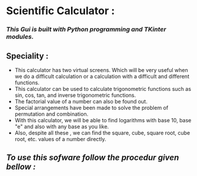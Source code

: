 # **Scientific Calculator :**

### *This Gui is built with Python programming and TKinter modules.*

## **Speciality :**

- This calculator has two virtual screens. Which will be very useful when we do a difficult calculation or a calculation with a difficult and different functions.
- This calculator can be used to calculate trigonometric functions such as sin, cos, tan, and inverse trigonometric functions.
- The factorial value of a number can also be found out. 
- Special arrangements have been made to solve the problem of permutation and combination. 
- With this calculator, we will be able to find logarithms with base 10,  base "e" and also with any base as you like.
-  Also, despite all these , we can find the square, cube, square root, cube root, etc. values of a number directly.

## **_To use this sofware follow the procedur given bellow :_**
